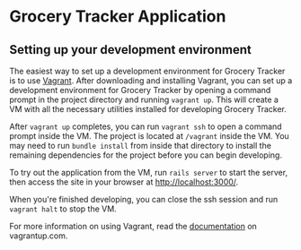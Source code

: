 # Grocery Tracker Application

## Setting up your development environment

The easiest way to set up a development environment for Grocery Tracker is to
use [Vagrant][]. After downloading and installing Vagrant, you can set up a
development environment for Grocery Tracker by opening a command prompt in the
project directory and running `vagrant up`. This will create a VM with all the
necessary utilities installed for developing Grocery Tracker.

After `vagrant up` completes, you can run `vagrant ssh` to open a command prompt
inside the VM. The project is located at `/vagrant` inside the VM. You may need
to run `bundle install` from inside that directory to install the remaining
dependencies for the project before you can begin developing.

To try out the application from the VM, run `rails server` to start the server,
then access the site in your browser at <http://localhost:3000/>.

When you're finished developing, you can close the ssh session and run
`vagrant halt` to stop the VM.

For more information on using Vagrant, read the [documentation][vagrant-docs] on
vagrantup.com.

[Vagrant]: https://www.vagrantup.com/
[vagrant-docs]: https://www.vagrantup.com/docs/
